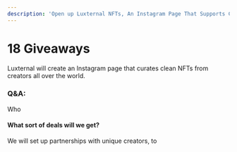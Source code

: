 ```yaml
---
description: 'Open up Luxternal NFTs, An Instagram Page That Supports Clean NFTs'
---
```


# 18 Giveaways

Luxternal will create an Instagram page that curates clean NFTs from creators all over the world.

### Q&A:

Who

#### What sort of deals will we get?

We will set up partnerships with unique creators, to

